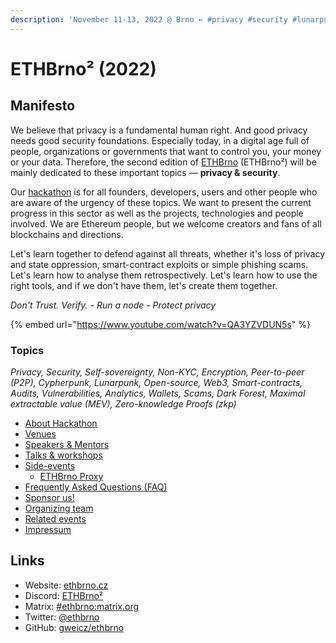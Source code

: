 ```yaml
---
description: 'November 11-13, 2022 @ Brno ← #privacy #security #lunarpunk hackathon'
---
```


# ETHBrno² (2022)

## Manifesto

We believe that privacy is a fundamental human right. And good privacy needs good security foundations. Especially today, in a digital age full of people, organizations or governments that want to control you, your money or your data. Therefore, the second edition of [ETHBrno](../../) (ETHBrno²) will be mainly dedicated to these important topics ― **privacy & security**.

Our [hackathon](hackathon.md) is for all founders, developers, users and other people who are aware of the urgency of these topics. We want to present the current progress in this sector as well as the projects, technologies and people involved. We are Ethereum people, but we welcome creators and fans of all blockchains and directions.

Let's learn together to defend against all threats, whether it's loss of privacy and state oppression, smart-contract exploits or simple phishing scams. Let's learn how to analyse them retrospectively. Let's learn how to use the right tools, and if we don't have them, let's create them together.

_Don't Trust. Verify. - Run a node - Protect privacy_

{% embed url="https://www.youtube.com/watch?v=QA3YZVDUN5s" %}

### Topics

_Privacy, Security, Self-sovereignty, Non-KYC, Encryption, Peer-to-peer (P2P), Cypherpunk, Lunarpunk, Open-source, Web3, Smart-contracts, Audits, Vulnerabilities, Analytics, Wallets, Scams, Dark Forest, Maximal extractable value (MEV), Zero-knowledge Proofs (zkp)_

* [About Hackathon](hackathon.md)
* [Venues](venues.md)
* [Speakers & Mentors](speakers-and-mentors.md)
* [Talks & workshops](talks-and-workshops.md)
* [Side-events](side-events/)
  * [ETHBrno Proxy](side-events/ethbrno-proxy.md)
* [Frequently Asked Questions (FAQ)](faq.md)
* [Sponsor us!](sponsors.md)
* [Organizing team](organizing-team.md)
* [Related events](related-events.md)
* [Impressum](impressum.md)

## Links

* Website: [ethbrno.cz](https://ethbrno.cz)
* Discord: [ETHBrno²](https://discord.com/invite/qTCka7qtPZ)
* Matrix: [#ethbrno:matrix.org](https://matrix.to/#/#ethbrno:matrix.org)
* Twitter: [@ethbrno](https://twitter.com/ethbrno)
* GitHub: [gweicz/ethbrno](https://github.com/gweicz/ethbrno)

